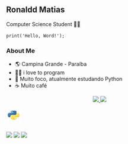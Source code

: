 ## **Ronaldd Matias**

Computer Science Student :man_technologist:

```Phyton
print('Hello, Word!');
```
### About Me
- :earth_americas: Campina Grande - Paraíba
- :man_technologist: i love to program
- :dart: Muito foco, atualmente estudando Python
- :coffee: Muito café

<div align="center">
<a href="https://github.com/RonalddMatias">
  <img height="140em" src="https://github-readme-stats.vercel.app/api?username=RonalddMatias&show_icons=true&theme=dark&include_all_commits=true&count_private=true"/>
  <img height="130em" src="https://github-readme-stats.vercel.app/api/top-langs/?username=RonalddMatias&layout=compact&langs_count=7&theme=dark"/>
</div>
  
<div style="display: inline_block"><br>
    <img align="center" alt="Ronaldd-Python" height="30" width="40" src="https://raw.githubusercontent.com/devicons/devicon/master/icons/python/python-original.svg">
</div>
  
##
  
<div>
  <a href="https://www.instagram.com/ronalddmatias/?hl=pt-br" target="_blank"><img src="https://img.shields.io/badge/-Instagram-%23E4405F?style=for-the-badge&logo=instagram&logoColor=white" target="_blank"></a>
  <a href="https://www.linkedin.com/in/ronaldd-matias-761055171/" target="_blank"><img src="https://img.shields.io/badge/-LinkedIn-%230077B5?style=for-the-badge&logo=linkedin&logoColor=white" target="_blank"></a>
  <a href = "mailto:ronaldd.feliph1@gmail.com"><img src="https://img.shields.io/badge/Gmail-D14836?style=for-the-badge&logo=gmail&logoColor=white" target="_blank"></a>
</div>
  

  

